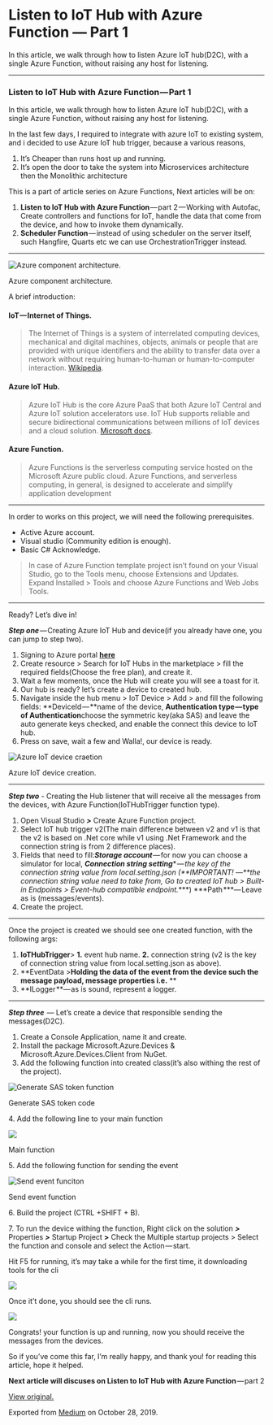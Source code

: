 Listen to IoT Hub with Azure Function — Part 1 
==============================================

In this article, we walk through how to listen Azure IoT hub(D2C), with
a single Azure Function, without raising any host for listening.

* * * * *

### Listen to IoT Hub with Azure Function — Part 1 

In this article, we walk through how to listen Azure IoT hub(D2C), with
a single Azure Function, without raising any host for listening. 

In the last few days, I required to integrate with azure IoT to existing
system, and i decided to use Azure IoT hub trigger, because a various
reasons,

1.  It’s Cheaper than runs host up and running.
2.  It’s open the door to take the system into Microservices
    architecture then the Monolithic architecture

This is a part of article series on Azure Functions, Next articles will
be on: 

1.  **Listen to IoT Hub with Azure Function** — part 2 — Working with
    Autofac, Create controllers and functions for IoT, handle the data
    that come from the device, and how to invoke them dynamically.
2.  **Scheduler Function** — instead of using scheduler on the server
    itself, such Hangfire, Quarts etc we can use OrchestrationTrigger
    instead.



* * * * *

![Azure component
architecture.](https://cdn-images-1.medium.com/max/800/1*I__aBXxnJLpQSCepSUQ3xQ.png)

Azure component architecture.

A brief introduction:

#### IoT — Internet of Things.  

> The Internet of Things is a system of interrelated computing devices,
> mechanical and digital machines, objects, animals or people that are
> provided with unique identifiers and the ability to transfer data over
> a network without requiring human-to-human or human-to-computer
> interaction.
> [Wikipedia](https://en.wikipedia.org/wiki/Internet_of_things).

#### Azure IoT Hub.  
> Azure IoT Hub is the core Azure PaaS that both Azure IoT Central and
> Azure IoT solution accelerators use. IoT Hub supports reliable and
> secure bidirectional communications between millions of IoT devices
> and a cloud solution. [Microsoft
> docs](https://docs.microsoft.com/en-us/azure/iot-central/overview-iot-options).

#### Azure Function.

> Azure Functions is the serverless computing service hosted on the
> Microsoft Azure public cloud. Azure Functions, and serverless
> computing, in general, is designed to accelerate and simplify
> application development

* * * * *

In order to works on this project, we will need the
following prerequisites.

-   Active Azure account. 
-   Visual studio (Community edition is enough).
-   Basic C\# Acknowledge. 

> In case of Azure Function template project isn’t found on your Visual
> Studio, go to the Tools menu, choose Extensions and Updates. Expand
> Installed \> Tools and choose Azure Functions and Web Jobs Tools.

* * * * *

Ready? Let’s dive in!

***Step one*** — Creating Azure IoT Hub and device(if you already have
one, you can jump to step two).

1.  Signing to Azure portal [**here**](https://portal.azure.com)
2.  Create resource \> Search for IoT Hubs in the marketplace \> fill
    the required fields(Choose the free plan), and create it.
3.  Wait a few moments, once the Hub will create you will see a toast
    for it.
4.  Our hub is ready? let’s create a device to created hub.
5.  Navigate inside the hub menu \> IoT Device \> Add \> and fill the
    following fields: **DeviceId — **name of the device,
    **Authentication type — type of Authentication**choose the symmetric
    key(aka SAS) and leave the auto generate keys checked, and enable
    the connect this device to IoT hub.
6.  Press on save, wait a few and Walla!, our device is ready.

![Azure IoT device
craetion](https://cdn-images-1.medium.com/max/800/1*Kpg5ngGIkuoL82y4DMA1BA.png)

Azure IoT device creation.

* * * * *

***Step two*** - Creating the Hub listener that will receive all the
messages from the devices, with Azure Function(IoTHubTrigger function
type).

1.  Open Visual Studio ***\>*** Create Azure Function project.
2.  Select IoT hub trigger v2(The main difference between v2 and v1 is
    that the v2 is based on .Net core while v1 using .Net Framework and
    the connection string is from 2 difference places).
3.  Fields that need to fill:***Storage account*** — for now you can
    choose a simulator for local, ***Connection string
    setting**** — *the key of the connection string value from
    local.setting.json (**IMPORTANT! —**the connection string value need
    to take from, Go to created IoT hub \> Built-in Endpoints \>
    Event-hub compatible endpoint.****) ***Path ***— Leave as is
    (messages/events).
4.  Create the project.

* * * * *

Once the project is created we should see one created function, with the
following args: 

1.  **IoTHubTrigger**\> **1.** event hub name. **2.** connection string
    (v2 is the key of connection string value from local.setting.json as
    above).
2.  **EventData \>**Holding the data of the event from the device such
    the message payload, message properties i.e.** **
3.  **ILogger **— as is sound, represent a logger.

* * * * *

***Step three***  — Let’s create a device that responsible sending the
messages(D2C).

1.  Create a Console Application, name it and create.
2.  Install the package Microsoft.Azure.Devices &
    Microsoft.Azure.Devices.Client from NuGet.
3.  Add the following function into created class(it’s also withing the
    rest of the project).

![Generate SAS token
function](https://cdn-images-1.medium.com/max/800/1*XNtfDFNcdCsOWIhkTC05UA.png)

Generate SAS token code

​4. Add the following line to your main function

![](https://cdn-images-1.medium.com/max/800/1*j9jvLtK7gtrCqjiaJesweg.png)

Main function

​5. Add the following function for sending the event

![Send event
funciton](https://cdn-images-1.medium.com/max/800/1*2066Vwg0b14mtP_r3fMZbA.png)

Send event function

​6. Build the project (CTRL +SHIFT + B).

​7. To run the device withing the function, Right click on the solution
***\>*** Properties ***\>*** Startup Project **\>** Check the Multiple
startup projects \> Select the function and console and select the
Action — start. 

Hit F5 for running, it’s may take a while for the first time, it
downloading tools for the cli 



![](https://cdn-images-1.medium.com/max/800/1*zmZTQU6P6miH8qELZFXFpg.png)

Once it’t done, you should see the cli runs.

![](https://cdn-images-1.medium.com/max/800/1*fsbVr6-cy2UnJ9F_rqS2SA.png)



Congrats! your function is up and running, now you should receive the
messages from the devices.

So if you’ve come this far, I’m really happy, and thank you! for reading
this article, hope it helped.

**Next article will discuses on Listen to IoT Hub with Azure
Function** — part 2



[View original.](https://medium.com/p/743407b79163)

Exported from [Medium](https://medium.com) on October 28, 2019.
